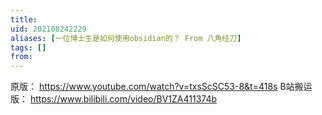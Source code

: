 ```yaml
---
title: 
uid: 202108242229
aliases: [一位博士生是如何使用obsidian的？ From 八角经刀]
tags: []
from: 
---
```

原版： https://www.youtube.com/watch?v=txsScSC53-8&t=418s
B站搬运版： https://www.bilibili.com/video/BV1ZA411374b